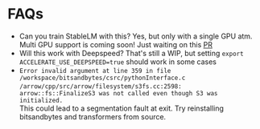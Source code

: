 # FAQs

- Can you train StableLM with this? Yes, but only with a single GPU atm. Multi GPU support is coming soon! Just waiting on this [PR](https://github.com/huggingface/transformers/pull/22874)
- Will this work with Deepspeed? That's still a WIP, but setting `export ACCELERATE_USE_DEEPSPEED=true` should work in some cases
- ```Error invalid argument at line 359 in file /workspace/bitsandbytes/csrc/pythonInterface.c```
```/arrow/cpp/src/arrow/filesystem/s3fs.cc:2598:  arrow::fs::FinalizeS3 was not called even though S3 was initialized.```  
This could lead to a segmentation fault at exit. Try reinstalling bitsandbytes and transformers from source.
